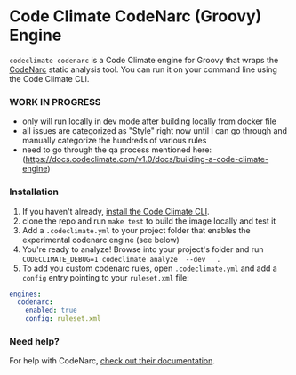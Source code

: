 # Code Climate CodeNarc (Groovy) Engine
`codeclimate-codenarc` is a Code Climate engine for Groovy that wraps the [CodeNarc](https://github.com/CodeNarc/CodeNarc) static analysis tool. You can run it on your command line using the Code Climate CLI.

### WORK IN PROGRESS

- only will run locally in dev mode after building locally from docker file
- all issues are categorized as "Style" right now until I can go through and manually 
categorize the hundreds of various rules
- need to go through the qa process mentioned here: (https://docs.codeclimate.com/v1.0/docs/building-a-code-climate-engine)

### Installation

1. If you haven't already, [install the Code Climate CLI](https://github.com/codeclimate/codeclimate).
2. clone the repo and run `make test` to build the image locally and test it
3. Add a `.codeclimate.yml` to your project folder that enables the experimental codenarc engine (see below)
4. You're ready to analyze! Browse into your project's folder and run `CODECLIMATE_DEBUG=1 codeclimate analyze  --dev   `.
5. To add you custom codenarc rules, open `.codeclimate.yml` and add a `config` entry pointing to your `ruleset.xml` file:


```yml
engines:
  codenarc:
    enabled: true
    config: ruleset.xml
```

### Need help?

For help with CodeNarc, [check out their documentation](http://codenarc.sourceforge.net/codenarc-command-line.html).

[cc-docs-codenarc]: https://docs.codeclimate.com/docs/codenarc
